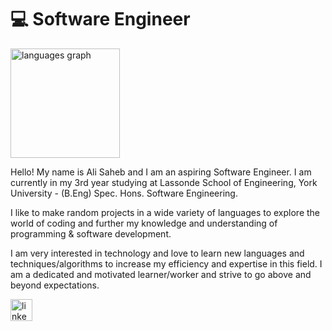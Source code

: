 # 💻 Software Engineer

<div align="left">
   <img src="https://github-readme-stats.vercel.app/api/top-langs?locale=en&hide_title=false&layout=compact&card_width=320&langs_count=8&theme=dracula&hide_border=false&username=goodkidali&hide=TypeScript,Shell" height="175" alt="languages graph"  />   
</div>


<p>
 Hello! My name is Ali Saheb and I am an aspiring Software Engineer. I am currently in my 3rd year studying at Lassonde School of Engineering, York University - (B.Eng) Spec. Hons. Software Engineering.

I like to make random projects in a wide variety of languages to explore the world of coding and further my knowledge and understanding of programming & software development.

I am very interested in technology and love to learn new languages and techniques/algorithms to increase my efficiency and expertise in this field. I am a dedicated and motivated learner/worker
and strive to go above and beyond expectations. 
</p>

<a href="https://www.linkedin.com/in/ali-software/" target="_blank">
    <img src="https://img.shields.io/static/v1?message=Ali Saheb&logo=linkedin&label=&color=0077B5&logoColor=white&labelColor=&style=for-the-badge" height="35" alt="linkedin logo"  />
  </a>
